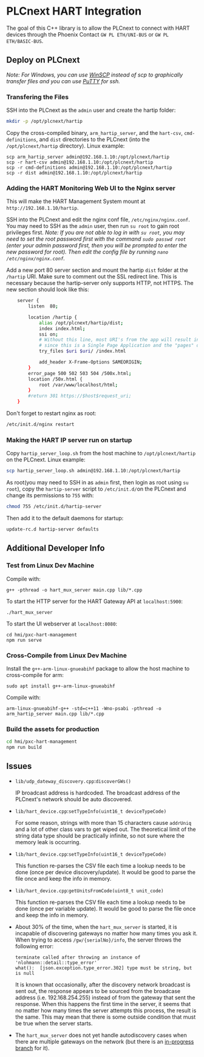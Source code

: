 # PLCnext HART Integration

The goal of this C++ library is to allow the PLCnext to connect with HART devices through the Phoenix Contact `GW PL ETH/UNI-BUS` or `GW PL ETH/BASIC-BUS`.

## Deploy on PLCnext
_Note: For Windows, you can use [WinSCP](https://winscp.net/eng/index.php) instead of scp to graphically transfer files and you can use [PuTTY](https://www.putty.org/) for ssh._

### Transfering the Files

SSH into the PLCnext as the `admin` user and create the hartip folder:
```bash
mkdir -p /opt/plcnext/hartip
```

Copy the cross-compiled binary, `arm_hartip_server`, and the `hart-csv`, `cmd-definitions`, and `dist` directories to the PLCnext (into the `/opt/plcnext/hartip` directory). Linux example:
```
scp arm_hartip_server admin@192.168.1.10:/opt/plcnext/hartip
scp -r hart-csv admin@192.168.1.10:/opt/plcnext/hartip
scp -r cmd-definitions admin@192.168.1.10:/opt/plcnext/hartip
scp -r dist admin@192.168.1.10:/opt/plcnext/hartip
```

### Adding the HART Monitoring Web UI to the Nginx server
This will make the HART Management System mount at `http://192.168.1.10/hartip`.

SSH into the PLCnext and edit the nginx conf file, `/etc/nginx/nginx.conf`. You may need to SSH as the `admin` user, then run `su root` to gain root privileges first. _Note: If you are not able to log in with `su root`, you may need to set the root password first with the command `sudo passwd root` (enter your admin password first, then you will be prompted to enter the new password for root). Then edit the config file by running `nano /etc/nginx/nginx.conf`._

Add a new port 80 server section and mount the hartip `dist` folder at the `/hartip` URI. Make sure to comment out the SSL redirect line. This is necessary because the hartip-server only supports HTTP, not HTTPS. The new section should look like this:
```bash
    server {
        listen  80;

        location /hartip {
            alias /opt/plcnext/hartip/dist;
            index index.html;
            ssi on;
            # Without this line, most URI's from the app will result in 404 errors
            # since this is a Single Page Application and the "pages" don't technically exist.
            try_files $uri $uri/ /index.html

            add_header X-Frame-Options SAMEORIGIN;
        }
        error_page 500 502 503 504 /500x.html;
        location /50x.html {
            root /var/www/localhost/html;
        }
        #return 301 https://$host$request_uri;
    }
```
Don't forget to restart nginx as root:
```bash
/etc/init.d/nginx restart
```

### Making the HART IP server run on startup
Copy `hartip_server_loop.sh` from the host machine to `/opt/plcnext/hartip` on the PLCnext. Linux example:
```bash
scp hartip_server_loop.sh admin@192.168.1.10:/opt/plcnext/hartip
```

As root(you may need to SSH in as `admin` first, then login as root using `su root`), copy the `hartip-server` script to `/etc/init.d/`on the PLCnext and change its permissions to `755` with:
```bash
chmod 755 /etc/init.d/hartip-server
```
Then add it to the default daemons for startup:
```bash
update-rc.d hartip-server defaults
```

## Additional Developer Info

### Test from Linux Dev Machine
<!-- Make sure `libssl-dev` and `libssl-dev:1386` are installed. -->
Compile with:
```
g++ -pthread -o hart_mux_server main.cpp lib/*.cpp
```

To start the HTTP server for the HART Gateway API at `localhost:5900`:
```
./hart_mux_server
```

To start the UI webserver at `localhost:8080`:
```
cd hmi/pxc-hart-management
npm run serve
```

### Cross-Compile from Linux Dev Machine

Install the `g++-arm-linux-gnueabihf` package to allow the host machine to cross-compile for arm:
```
sudo apt install g++-arm-linux-gnueabihf
```

Compile with:
```
arm-linux-gnueabihf-g++ -std=c++11 -Wno-psabi -pthread -o arm_hartip_server main.cpp lib/*.cpp
```

### Build the assets for production
```bash
cd hmi/pxc-hart-management
npm run build
```

## Issues
* `lib/udp_dateway_discovery.cpp`:`discoverGWs()`

    IP broadcast address is hardcoded. The broadcast address of the PLCnext's network should be auto discovered.

* `lib/hart_device.cpp`:`setTypeInfo(uint16_t deviceTypeCode)`
    
    For some reason, strings with more than 15 characters cause `addrUniq` and a lot of other class vars to get wiped out. The theoretical limit of the string data type should be practically infinite, so not sure where the memory leak is occurring.
    
* `lib/hart_device.cpp`:`setTypeInfo(uint16_t deviceTypeCode)`

    This function re-parses the CSV file each time a lookup needs to be done (once per device discovery/update). It would be good to parse the file once and keep the info in memory.

* `lib/hart_device.cpp`:`getUnitsFromCode(uint8_t unit_code)`

    This function re-parses the CSV file each time a lookup needs to be done (once per variable update). It would be good to parse the file once and keep the info in memory.


* About 30% of the time, when the `hart_mux_server` is started, it is incapable of discovering gateways no matter how many times you ask it. When trying to access `/gw/{serialNo}/info`, the server throws the following error:
    ```
    terminate called after throwing an instance of 'nlohmann::detail::type_error'
    what():  [json.exception.type_error.302] type must be string, but is null
    ```

    It is known that occasionally, after the discovery network broadcast is sent out, the response appears to be sourced from the broadcase address (i.e. 192.168.254.255) instead of from the gateway that sent the response. When this happens the first time in the server, it seems that no matter how many times the server attempts this process, the result is the same. This may mean that there is some outside condition that must be true when the server starts.

* The `hart_mux_server` does not yet handle autodiscovery cases when there are multiple gateways on the network (but there is an [in-progress branch](https://github.com/meierbrant/PLCnext-HART/tree/feature/multiple-gw-discovery) for it).